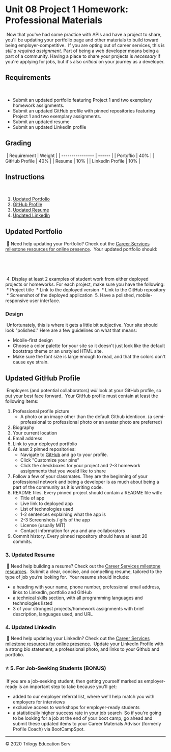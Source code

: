 # Unit 08 Project 1 Homework: Professional Materials
​
Now that you've had some practice with APIs and have a project to share, you'll be updating your portfolio page and other materials to build toward being employer-competitive.
​
If you are opting out of career services, this is _still a required assignment_. Part of being a web developer means being a part of a community. Having a place to share your projects is _necessary_ if you're applying for jobs, but it's also _critical_ on your journey as a developer.
​
## Requirements
​
* Submit an updated portfolio featuring Project 1 and two exemplary homework assignments.
​
* Submit an updated GitHub profile with pinned repositories featuring Project 1 and two exemplary assignments.
​
* Submit an updated resume
​
* Submit an updated LinkedIn profile
​
## Grading
​
| Requirement      | Weight |
| ---------------- | ------ |
| Portoflio        | 40%    |
| GitHub Profile   | 40%    |
| Resume           | 10%    |
| LinkedIn Profile | 10%    |
​
## Instructions
​
1. [Updated Portfolio](#updated-portfolio)
2. [GitHub Profile](#updated-github-profile)
3. [Updated Resume](#updated-resume)
4. [Updated LinkedIn](#updated-linkedin)
​
## Updated Portfolio
​
💁 Need help updating your Portfolio? Check out the [Career Services milestone resources for online presence](https://sites.google.com/2u.com/careerservices-webdev/coding-milestones/milestone-polish-online-presence).
​
Your updated portfolio should:
​
<!-- 1. Display your full name, email, and phone number -->
​
<!-- 2. Have links to your GitHub profile and LinkedIn profile -->
​
<!-- 3. Have a link to a downloadable PDF of your resume -->
​
4. Display at least 2 examples of student work from either deployed projects or homeworks. For each project, make sure you have the following:
​
    * Project title
​
    * Link to the deployed version
​
    * Link to the GitHub repository
​
    * Screenshot of the deployed application
​
5. Have a polished, mobile-responsive user interface.
​
### Design
​
Unfortunately, this is where it gets a little bit subjective. Your site should look
"polished." Here are a few guidelines on what that means:
​
* Mobile-first design
​
* Choose a color palette for your site so it doesn't just look like
  the default bootstrap theme or an unstyled HTML site.
​
* Make sure the font size is large enough to read, and that the colors don't cause eye strain.
​
## Updated GitHub Profile
​
Employers (and potential collaborators) _will_ look at your GitHub profile, so put your best face forward. 
​
Your GitHub profile must contain at least the following items:
​
1. Professional profile picture
​
   * A photo or an image other than the default Github identicon. (a semi-professional to professional photo or an avatar photo are preferred)
​
2. Biography
​
3. Your current location
​
4. Email address
​
5. Link to your deployed portfolio
​
6. At least 2 pinned repositories:
​
   * Navigate to [GitHub](https://github.com/) and go to your profile.
​
   * Click "Customize your pins"
​
   * Click the checkboxes for your project and 2-3 homework assignments that you would like to share
​
7. Follow a few of your classmates. They are the beginning of your professional network and being a developer is as much about being a part of the community as it is writing code.
​
8. README files. Every pinned project should contain a README file with:
​
   * Title of app
   * Live link to deployed app
   * List of technologies used
   * 1-2 sentences explaining what the app is
   * 2-3 Screenshots / gifs of the app
   * License (usually MIT)
   * Contact information for you and any collaborators
​
9. Commit history. Every pinned repository should have at least 20 commits.
​
### 3. Updated Resume
​
💁 Need help building a resume? Check out the [Career Services milestone resources](https://sites.google.com/2u.com/careerservices-webdev/coding-milestones/milestone-develop-your-resume).
​
Submit a clear, concise, and compelling resume, tailored to the type of job you’re looking for.
​
Your resume should include:
​
* a heading with your name, phone number, professional email address, links to LinkedIn, portfolio and GitHub
​
* a technical skills section, with all programming languages and technologies listed
​
* 3 of your strongest projects/homework assignments with brief description, languages used, and URL
​
### 4. Updated LinkedIn
​
💁 Need help updating your LinkedIn? Check out the [Career Services milestone resources for online presence](https://sites.google.com/2u.com/careerservices-webdev/coding-milestones/milestone-polish-online-presence).
​
Update your LinkedIn Profile with a strong bio statement, a professional photo, and links to your Github and portfolio.
​
### ⭐ 5. For Job-Seeking Students (BONUS)
​
If you are a job-seeking student, then getting yourself marked as employer-ready is an important step to take because you'll get:
​
* added to our employer referral list, where we'll help match you with employers for interviews
​
* exclusive access to workshops for employer-ready students
​
* a statistically higher success rate in your job search
​
So if you're going to be looking for a job at the end of your boot camp, go ahead and submit these updated items to your Career Materials Advisor (formerly Profile Coach) via BootCampSpot.
​
---
© 2020 Trilogy Education Serv